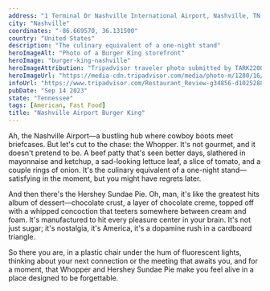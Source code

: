 ```yaml
---
address: "1 Terminal Dr Nashville International Airport, Nashville, TN 37214"
city: "Nashville"
coordinates: "-86.669570, 36.131500"
country: "United States"
description: "The culinary equivalent of a one-night stand"
heroImageAlt: "Photo of a Burger King storefront"
heroImage: "burger-king-nashville"
heroImageAttribution: "Tripadvisor traveler photo submitted by TARK2200 (Mar 2019)"
heroImageUrl: "https://media-cdn.tripadvisor.com/media/photo-m/1280/16/e9/ba/fb/photo0jpg.jpg"
infoUrl: "https://www.tripadvisor.com/Restaurant_Review-g34856-d10252887-Reviews-Cat_Cora_s_Kitchen-College_Park_Georgia.html"
pubDate: "Sep 14 2023"
state: "Tennessee"
tags: [American, Fast Food]
title: "Nashville Airport Burger King"
---
```


Ah, the Nashville Airport—a bustling hub where cowboy boots meet briefcases. But let's cut to the chase: the Whopper. It's not gourmet, and it doesn't pretend to be. A beef patty that's seen better days, slathered in mayonnaise and ketchup, a sad-looking lettuce leaf, a slice of tomato, and a couple rings of onion. It's the culinary equivalent of a one-night stand—satisfying in the moment, but you might have regrets later.

And then there's the Hershey Sundae Pie. Oh, man, it's like the greatest hits album of dessert—chocolate crust, a layer of chocolate creme, topped off with a whipped concoction that teeters somewhere between cream and foam. It's manufactured to hit every pleasure center in your brain. It's not just sugar; it's nostalgia, it's America, it's a dopamine rush in a cardboard triangle.

So there you are, in a plastic chair under the hum of fluorescent lights, thinking about your next connection or the meeting that awaits you, and for a moment, that Whopper and Hershey Sundae Pie make you feel alive in a place designed to be forgettable.
